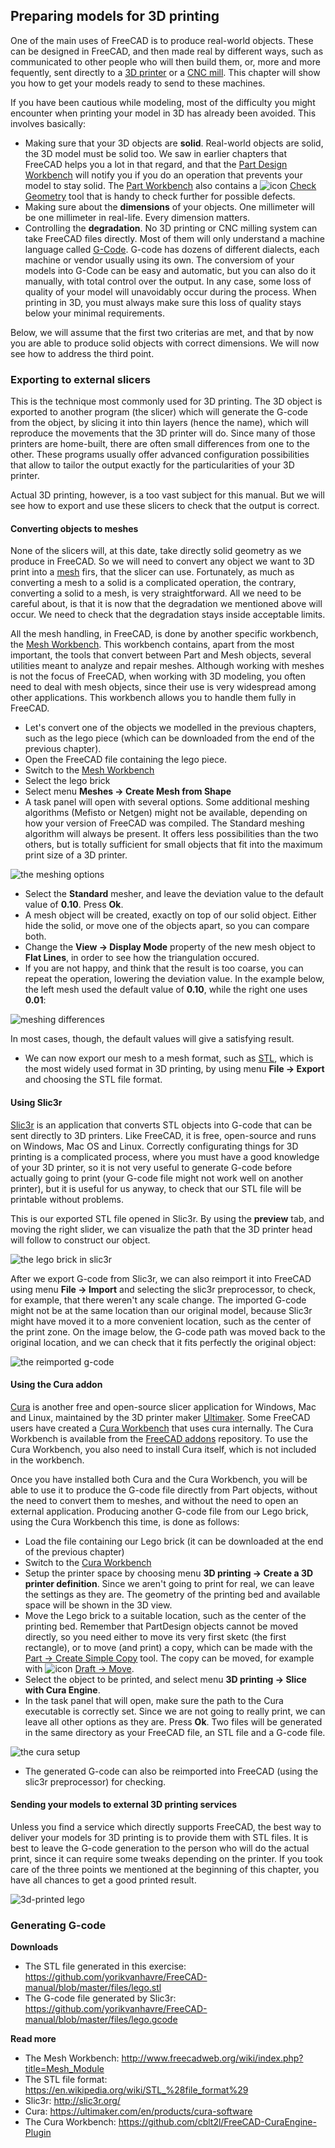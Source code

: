 ## Preparing models for 3D printing

One of the main uses of FreeCAD is to produce real-world objects. These can be designed in FreeCAD, and then made real by different ways, such as communicated to other people who will then build them, or, more and more fequently, sent directly to a [3D printer](https://en.wikipedia.org/wiki/3D_printing) or a [CNC mill](https://en.wikipedia.org/wiki/Milling_%28machining%29). This chapter will show you how to get your models ready to send to these machines.

If you have been cautious while modeling, most of the difficulty you might encounter when printing your model in 3D has already been avoided. This involves basically:

* Making sure that your 3D objects are **solid**. Real-world objects are solid, the 3D model must be solid too. We saw in earlier chapters that FreeCAD helps you a lot in that regard, and that the [Part Design Workbench](http://www.freecadweb.org/wiki/index.php?title=PartDesign_Workbench) will notify you if you do an operation that prevents your model to stay solid. The [Part Workbench](http://www.freecadweb.org/wiki/index.php?title=Part_Module) also contains a ![icon](http://www.freecadweb.org/wiki/images/thumb/5/5f/Part_CheckGeometry.png/16px-Part_CheckGeometry.png) [Check Geometry](http://www.freecadweb.org/wiki/index.php?title=Part_CheckGeometry) tool that is handy to check further for possible defects.
* Making sure about the **dimensions** of your objects. One millimeter will be one millimeter in real-life. Every dimension matters. 
* Controlling the **degradation**. No 3D printing or CNC milling system can take FreeCAD files directly. Most of them will only understand a machine language called [G-Code](https://en.wikipedia.org/wiki/G-code). G-code has dozens of different dialects, each machine or vendor usually using its own. The conversiom of your models into G-Code can be easy and automatic, but you can also do it manually, with total control over the output. In any case, some loss of quality of your model will unavoidably occur during the process. When printing in 3D, you must always make sure this loss of quality stays below your minimal requirements.

Below, we will assume that the first two criterias are met, and that by now you are able to produce solid objects with correct dimensions. We will now see how to address the third point.

### Exporting to external slicers

This is the technique most commonly used for 3D printing. The 3D object is exported to another program (the slicer) which will generate the G-code from the object, by slicing it into thin layers (hence the name), which will reproduce the movements that the 3D printer will do. Since many of those printers are home-built, there are often small differences from one to the other. These programs usually offer advanced configuration possibilities that allow to tailor the output exactly for the particularities of your 3D printer.

Actual 3D printing, however, is a too vast subject for this manual. But we will see how to export and use these slicers to check that the output is correct.

#### Converting objects to meshes

None of the slicers will, at this date, take directly solid geometry as we produce in FreeCAD. So we will need to convert any object we want to 3D print into a [mesh](https://en.wikipedia.org/wiki/Polygon_mesh) firs, that the slicer can use. Fortunately, as much as converting a mesh to a solid is a complicated operation, the contrary, converting a solid to a mesh, is very straightforward. All we need to be careful about, is that it is now that the degradation we mentioned above will occur. We need to check that the degradation stays inside acceptable limits.

All the mesh handling, in FreeCAD, is done by another specific workbench, the [Mesh Workbench](http://www.freecadweb.org/wiki/index.php?title=Mesh_Module). This workbench contains, apart from the most important, the tools that convert between Part and Mesh objects, several utilities meant to analyze and repair meshes. Although working with meshes is not the focus of FreeCAD, when working with 3D modeling, you often need to deal with mesh objects, since their use is very widespread among other applications. This workbench allows you to handle them fully in FreeCAD.

* Let's convert one of the objects we modelled in the previous chapters, such as the lego piece (which can be downloaded from the end of the previous chapter).
* Open the FreeCAD file containing the lego piece.
* Switch to the [Mesh Workbench](http://www.freecadweb.org/wiki/index.php?title=Mesh_Module)
* Select the lego brick
* Select menu **Meshes -> Create Mesh from Shape**
* A task panel will open with several options. Some additional meshing algorithms (Mefisto or Netgen) might not be available, depending on how your version of FreeCAD was compiled. The Standard meshing algorithm will always be present. It offers less possibilities than the two others, but is totally sufficient for small objects that fit into the maximum print size of a 3D printer.

![the meshing options](http://www.freecadweb.org/wiki/images/d/de/Exercise_meshing_01.jpg)

* Select the **Standard** mesher, and leave the deviation value to the default value of **0.10**. Press **Ok**.
* A mesh object will be created, exactly on top of our solid object. Either hide the solid, or move one of the objects apart, so you can compare both.
* Change the **View -> Display Mode** property of the new mesh object to **Flat Lines**, in order to see how the triangulation occured.
* If you are not happy, and think that the result is too coarse, you can repeat the operation, lowering the deviation value. In the example below, the left mesh used the default value of **0.10**, while the right one uses **0.01**:

![meshing differences](http://www.freecadweb.org/wiki/images/b/b2/Exercise_meshing_02.jpg)

In most cases, though, the default values will give a satisfying result.

* We can now export our mesh to a mesh format, such as [STL](https://en.wikipedia.org/wiki/STL_%28file_format%29), which is the most widely used format in 3D printing, by using menu **File -> Export** and choosing the STL file format.

#### Using Slic3r

[Slic3r](http://slic3r.org/) is an application that converts STL objects into G-code that can be sent directly to 3D printers. Like FreeCAD, it is free, open-source and runs on Windows, Mac OS and Linux. Correctly configurating things for 3D printing is a complicated process, where you must have a good knowledge of your 3D printer, so it is not very useful to generate G-code before actually going to print (your G-code file might not work well on another printer), but it is useful for us anyway, to check that our STL file will be printable without problems.

This is our exported STL file opened in Slic3r. By using the **preview** tab, and moving the right slider, we can visualize the path that the 3D printer head will follow to construct our object.

![the lego brick in slic3r](http://www.freecadweb.org/wiki/images/9/9c/Exercise_meshing_03.jpg)

After we export G-code from Slic3r, we can also reimport it into FreeCAD using menu **File -> Import** and selecting the slic3r preprocessor, to check, for example, that there weren't any scale change. The imported G-code might not be at the same location than our original model, because Slic3r might have moved it to a more convenient location, such as the center of the print zone. On the image below, the G-code path was moved back to the original location, and we can check that it fits perfectly the original object:

![the reimported g-code](http://www.freecadweb.org/wiki/images/b/b1/Exercise_meshing_04.jpg)

#### Using the Cura addon

[Cura](https://ultimaker.com/en/products/cura-software) is another free and open-source slicer application for Windows, Mac and Linux, maintained by the 3D printer maker [Ultimaker](https://ultimaker.com). Some FreeCAD users have created a [Cura Workbench](https://github.com/cblt2l/FreeCAD-CuraEngine-Plugin) that uses cura internally. The Cura Workbench is available from the [FreeCAD addons](https://github.com/FreeCAD/FreeCAD-addons) repository. To use the Cura Workbench, you also need to install Cura itself, which is not included in the workbench.

Once you have installed both Cura and the Cura Workbench, you will be able to use it to produce the G-code file directly from Part objects, without the need to convert them to meshes, and without the need to open an external application. Producing another G-code file from our Lego brick, using the Cura Workbench this time, is done as follows:

* Load the file containing our Lego brick (it can be downloaded at the end of the previous chapter)
* Switch to the [Cura Workbench](https://github.com/cblt2l/FreeCAD-CuraEngine-Plugin)
* Setup the printer space by choosing menu **3D printing -> Create a 3D printer definition**. Since we aren't going to print for real, we can leave the settings as they are. The geometry of the printing bed and available space will be shown in the 3D view.
* Move the Lego brick to a suitable location, such as the center of the printing bed. Remember that PartDesign objects cannot be moved directly, so you need either to move its very first sketc (the first rectangle), or to move (and print) a copy, which can be made with the [Part -> Create Simple Copy](http://www.freecadweb.org/wiki/index.php?title=Part_CreateSimpleCopy) tool. The copy can be moved, for example with ![icon](http://www.freecadweb.org/wiki/images/thumb/c/c5/Draft_Move.png/16px-Draft_Move.png) [Draft -> Move](http://www.freecadweb.org/wiki/index.php?title=Draft_Move).
* Select the object to be printed, and select menu **3D printing -> Slice with Cura Engine**.
* In the task panel that will open, make sure the path to the Cura executable is correctly set. Since we are not going to really print, we can leave all other options as they are. Press **Ok**. Two files will be generated in the same directory as your FreeCAD file, an STL file and a G-code file.

![the cura setup](http://www.freecadweb.org/wiki/images/3/37/Exercise_meshing_05.jpg)

* The generated G-code can also be reimported into FreeCAD (using the slic3r preprocessor) for checking.

#### Sending your models to external 3D printing services

Unless you find a service which directly supports FreeCAD, the best way to deliver your models for 3D printing is to provide them with STL files. It is best to leave the G-code generation to the person who will do the actual print, since it can require some tweaks depending on the printer. If you took care of the three points we mentioned at the beginning of this chapter, you have all chances to get a good printed result.

![3d-printed lego](http://www.freecadweb.org/wiki/images/5/54/3d_printed_lego.jpg)

### Generating G-code

**Downloads**

* The STL file generated in this exercise: https://github.com/yorikvanhavre/FreeCAD-manual/blob/master/files/lego.stl
* The G-code file generated by Slic3r: https://github.com/yorikvanhavre/FreeCAD-manual/blob/master/files/lego.gcode

**Read more**

* The Mesh Workbench: http://www.freecadweb.org/wiki/index.php?title=Mesh_Module
* The STL file format: https://en.wikipedia.org/wiki/STL_%28file_format%29
* Slic3r: http://slic3r.org/
* Cura: https://ultimaker.com/en/products/cura-software
* The Cura Workbench: https://github.com/cblt2l/FreeCAD-CuraEngine-Plugin


